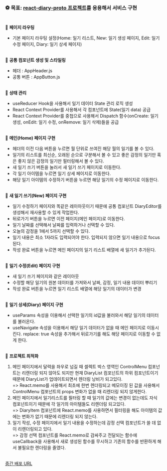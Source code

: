 ### ⚽ 목표: [react-diary-proto 프로젝트](https://github.com/DINGUNOTE/react-diary-proto)를 응용해서 서비스 구현<br><br>

📌 <b>페이지 라우팅</b>
- 기본 페이지 라우팅 설정(Home: 일기 리스트, New: 일기 생성 페이지, Edit: 일기 수정 페이지, Diary: 일기 상세 페이지)<br><br>

📌 <b>공통 컴포넌트 생성 및 스타일링</b>
- 헤더 : AppHeader.js
- 공통 버튼 : AppButton.js<br><br>

📌 <b>상태 관리</b>
- useReducer Hook을 사용해서 일기 데이터 State 관리 로직 생성
- React Context Provider를 사용해서 각 컴포넌트에 State(일기 data) 공급
- React Context Provider를 중첩으로 사용해서 Dispatch 함수(onCreate: 일기 생성, onEdit: 일기 수정, onRemove: 일기 삭제)들을 공급<br><br>

📌 <b>메인(Home) 페이지 구현</b>
- 헤더의 이전 다음 버튼을 누르면 월 단위로 쓰여진 해당 월의 일기를 볼 수 있다.
- 일기의 리스트를 최신순, 오래된 순으로 구분해서 볼 수 있고 좋은 감정의 일기만 혹은 좋지 않은 감정의 일기만 필터링해서 볼 수 있다.
- 새 일기 쓰기 버튼을 눌러서 새 일기 쓰기 페이지로 이동한다.
- 각 일기 아이템을 누르면 일기 상세 페이지로 이동한다.
- 해당 일기 아이템의 수정하기 버튼을 누르면 해당 일기의 수정 페이지로 이동한다.<br><br>

📌 <b>새 일기 쓰기(New) 페이지 구현</b>
- 일기 수정하기 페이지와 똑같은 레이아웃이기 때문에 공통 컴포넌트 DiaryEditor를 생성해서 재사용할 수 있게 작업한다.
- 뒤로가기 버튼을 누르면 이전 페이지(메인 페이지)로 이동한다.
- 일기 날짜를 선택해서 날짜를 입력하거나 선택할 수 있다.
- 오늘의 감정을 1에서 5까지 선택할 수 있다.
- 일기 내용은 최소 1자라도 입력되어야 한다. 입력되지 않으면 일기 내용으로 focus된다.
- 작성 완료 버튼을 누르면 메인 페이지의 일기 리스트 배열에 새 일기가 추가된다.<br><br>

📌 <b>일기 수정(Edit) 페이지 구현</b>
- 새 일기 쓰기 페이지와 같은 레이아웃
- 수정할 해당 일기의 원본 데이터를 가져와서 날짜, 감정, 일기 내용 데이터 뿌리기
- 작성 완료 버튼을 누르면 일기 리스트 배열에 해당 일기의 데이터가 변경<br><br>

📌 <b>일기 상세(Diary) 페이지 구현</b>
- useParams 속성을 이용해서 선택한 일기의 id값을 불러와서 해당 일기의 데이터를 불러온다.
- useNavigate 속성을 이용해서 해당 일기 데이터가 없을 때 메인 페이지로 이동시킨다. replace: true 속성을 추가해서 뒤로가기를 해도 해당 페이지로 이동할 수 없게 한다.<br><br>

📌 <b>프로젝트 최적화</b>
1. 메인 페이지에서 달력을 좌우로 넘길 때 셀렉트 박스 영역인 ControlMenu 컴포넌트는 리렌더링 되지 않아도 되지만 현재 DiaryList 컴포넌트의 하위 컴포넌트이기 때문에 DiaryList가 업데이트되면서 렌더링 낭비가 되고있다.<br>=> React.memo를 사용해서 최초에 한번 렌더링되고 메모이징 된 값을 사용해서 ControlMenu 컴포넌트의 props 변화가 없을 때 리렌더링 되지 않게한다.
2. 메인 페이지에서 일기리스트를 필터링 할 때 일기의 값에는 변경이 없는데도 자식 컴포넌트이기 때문에 각 일기의 아이템들도 리렌더링 되고있다.<br>=> DiaryItem 컴포넌트에 React.memo를 사용하면서 필터링을 해도 아이템의 값에는 변화가 없기 때문에 리렌더링 되지 않는다.
3. 일기 작성, 수정 페이지에서 일기 내용을 수정하는데 감정 선택 컴포넌트가 쓸 데 없이 리렌더링되고 있다.<br>=> 감정 선택 컴포넌트를 React.memo로 감싸주고 전달되는 함수에 useCallback을 사용해서 새로 생성된 함수를 무시하고 기존의 함수를 반환하게 해서 불필요한 렌더링을 줄였다.<br><br>


[중간 배포 URL](https://6284b4070d95d9555e3e82c4--joyful-cuchufli-aab15b.netlify.app/)
